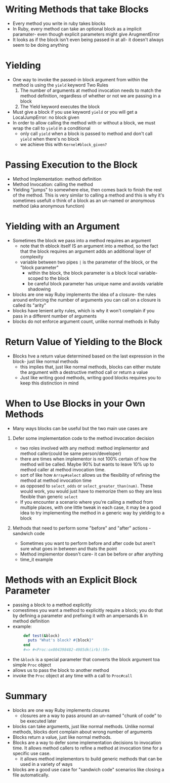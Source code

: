 # Writing Methods that take Blocks

- Every method you write in ruby takes blocks
- In Ruby, every method can take an optional block as a implicit paramater- even though explicit parameters might give ArugmentError
- It looks as if the block isn't even being passed in at all- it doesn't always seem to be doing anything

# Yielding
- One way to invoke the passed-in block argument from within the method is using the `yield` keyword
  Two Rules
  1. The number of arguments at method invocation needs to match the method definition, regardless of whether or not we are passing in a block
  2. The Yield keyword executes the block
- Must give a block if you use keyword `yield` or you will get a LocalJumpError: no block given
- In order to allow calling the method with or without a block, we must wrap the call to `yield` in a conditional
  - only call `yield` when a block is passed to method and don't call `yield` when there's no block
  - we achieve this with `Kernel#block_given?`

# Passing Execution to the Block
- Method Implementation: method definition
- Method Invocation: calling the method
- Yielding "jumps" to somewhere else, then comes back to finish the rest of the method.  This is very similar to calling a method
  and this is why it's sometimes usefult o think of a block as an un-named or anonymous method (aka anonymous function)

# Yielding with an Argument
- Sometimes the block we pass into a method requires an argument
  - note that th eblock itself IS an argument into a method, so the fact that the block requires an argument adds an additional layer of complexity
  - variable between two pipes `|` is the parameter of the block, or the "block parameter"
    - within the block, the block parameter is a block local variable- scoped to the block
    - be careful block parameter has unique name and avoids variable shadowing
- blocks are one way Ruby implements the idea of a closure- the rules around enforcing the number of arguments you can call on a closure is called its "arity"
- blocks have lenient arity rules, which is why it won't complain if you pass in a different number of arguments
- blocks do not enforce argument count, unlike normal methods in Ruby

# Return Value of Yielding to the Block
- Blocks hve a return value determined based on the last expression in the block- just like normal methods
  - this implies that, just like normal methods, blocks can either mutate the argument with a destructive method call or return a value
  - Just like writing good methods, writing good blocks requires you to keep this distinction in mind

# When to Use Blocks in your Own Methods
- Many ways blocks can be useful but the two main use cases are
1. Defer some implementation code to the method invocation decision
    - two roles involved with any method: method implementor and method caller(could be same person/developer)
    - there are times when implementor is not 100% certain of how the method will be called.  Maybe 90% but wants to leave 10% up to method caller at method
    invocation time.
    - sort of like how `Array#select` allows us the flexibility of refining the method at method invocation time
    - as opposed to `select_odds` or `select_greater_than(num)`. These would work, you would just have to memorize them so they are less flexible than generic `select`
    - If you encounter a scenario where you're calling a method from multiple places, with one little tweak in each case, it may be a good idea
    to try implementing the method in a generic way by yielding to a block

2. Methods that need to perform some "before" and "after" actions - sandwich code
    - Sometimes you want to perform before and after code but aren't sure what goes in between and thats the point
   - Method implementor doesn't care- it can be before or after anything
    - time_it example

# Methods with an Explicit Block Parameter
- passing a block to a method explicitly
- comestimes you want a method to explicitly require a block; you do that by defining a parameter and prefixing it with an ampersands & in method definition
- example:   
```ruby
        def test(&block)
          puts "What's block? #{block}"
        end
        #=> #<Proc:ox004398482-4985dk(irb):59>
```
- the `&block` is a special parameter that converts the block argument toa simple `Proc` object
- allows us to pass the block to another method
- invoke the `Proc` object at any time with a call to `Proc#call`

# Summary
- blocks are one way Ruby implements closures
  - closures are a way to pass around an un-named "chunk of code" to be executed later
- blocks can take arguments, just like normal methods.  Unlike normal methods, blocks dont complain about wrong number of arguments
- Blocks return a value, just like normal methods.
- Blocks are a way to defer some implementation decisions to invocation time.  It allows method callers to refine a method at invocation time for a specific use case.
  - it allows method implementors to build generic methods that can be used in a variety of ways
- blocks are a good use case for "sandwich code" scenarios like closing a file automatically.